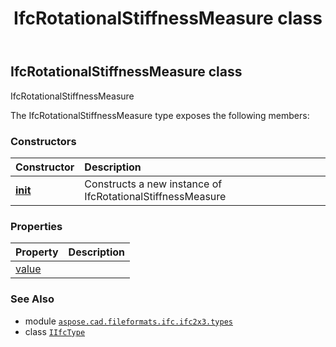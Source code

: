 ﻿---
title: IfcRotationalStiffnessMeasure class
second_title: Aspose.CAD for Python via .NET API References
description: 
type: docs
weight: 1180
url: /python-net/aspose.cad.fileformats.ifc.ifc2x3.types/ifcrotationalstiffnessmeasure/
is_root: false
---

## IfcRotationalStiffnessMeasure class

IfcRotationalStiffnessMeasure



The IfcRotationalStiffnessMeasure type exposes the following members:

### Constructors
| Constructor | Description |
| :- | :- |
| [__init__](/cad/python-net/aspose.cad.fileformats.ifc.ifc2x3.types/ifcrotationalstiffnessmeasure/__init__/#) | Constructs a new instance of IfcRotationalStiffnessMeasure |


### Properties
| Property | Description |
| :- | :- |
| [value](/cad/python-net/aspose.cad.fileformats.ifc.ifc2x3.types/ifcrotationalstiffnessmeasure/value) |  |



### See Also
* module [`aspose.cad.fileformats.ifc.ifc2x3.types`](..)
* class [`IIfcType`](/cad/python-net/aspose.cad.fileformats.ifc/iifctype)
